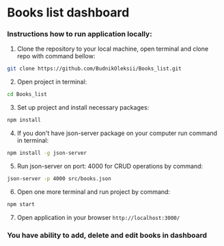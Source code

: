# Books list dashboard

### Instructions how to run application locally:
1. Clone the repository to your local machine, open terminal and clone repo with command bellow:
```bash 
git clone https://github.com/BudnikOleksii/Books_list.git
```
2. Open project in terminal:
```bash 
cd Books_list
```
3. Set up project and install necessary packages:
```bash 
npm install
```
4. If you don't have json-server package on your computer run command in terminal:
```bash 
npm install -g json-server
```
5. Run json-server on port: 4000 for CRUD operations by command:
```bash 
json-server -p 4000 src/books.json
```
6. Open one more terminal and run project by command:
```bash 
npm start
```
7. Open application in your browser `http://localhost:3000/`

### You have ability to add, delete and edit books in dashboard
